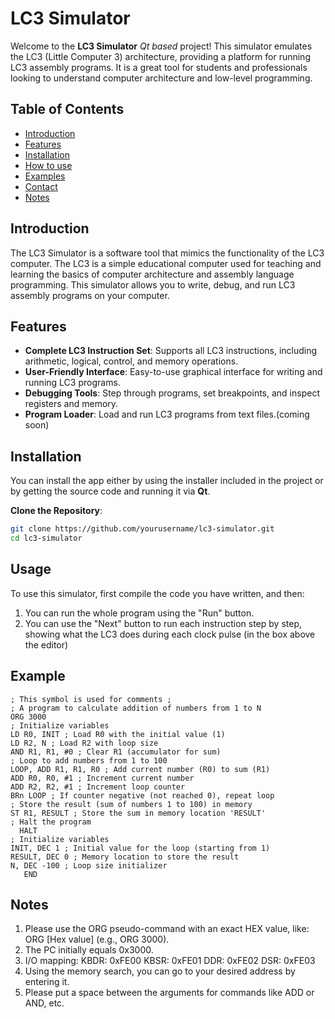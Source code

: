 # LC3 Simulator

Welcome to the **LC3 Simulator** *Qt based* project! This simulator emulates the LC3 (Little Computer 3) architecture, providing a platform for running LC3 assembly programs. It is a great tool for students and professionals looking to understand computer architecture and low-level programming.

## Table of Contents

- [Introduction](#introduction)
- [Features](#features)
- [Installation](#installation)
- [How to use](#usage)
- [Examples](#example)
- [Contact](#contact)
- [Notes](#notes)

## Introduction

The LC3 Simulator is a software tool that mimics the functionality of the LC3 computer. The LC3 is a simple educational computer used for teaching and learning the basics of computer architecture and assembly language programming. This simulator allows you to write, debug, and run LC3 assembly programs on your computer.

## Features

- **Complete LC3 Instruction Set**: Supports all LC3 instructions, including arithmetic, logical, control, and memory operations.
- **User-Friendly Interface**: Easy-to-use graphical interface for writing and running LC3 programs.
- **Debugging Tools**: Step through programs, set breakpoints, and inspect registers and memory.
- **Program Loader**: Load and run LC3 programs from text files.(coming soon)

## Installation

You can install the app either by using the installer included in the project or by getting the source code and running it via **Qt**.

**Clone the Repository**:
   ```bash
   git clone https://github.com/yourusername/lc3-simulator.git
   cd lc3-simulator
   ```

## Usage
To use this simulator, first compile the code you have written, and then:
1. You can run the whole program using the "Run" button.
2. You can use the "Next" button to run each instruction step by step, showing what the LC3 does during each clock pulse (in the box above the editor)

## Example
```assembley
; This symbol is used for comments ;
; A program to calculate addition of numbers from 1 to N
ORG 3000
; Initialize variables
LD R0, INIT ; Load R0 with the initial value (1)
LD R2, N ; Load R2 with loop size
AND R1, R1, #0 ; Clear R1 (accumulator for sum)
; Loop to add numbers from 1 to 100
LOOP, ADD R1, R1, R0 ; Add current number (R0) to sum (R1)
ADD R0, R0, #1 ; Increment current number
ADD R2, R2, #1 ; Increment loop counter
BRn LOOP ; If counter negative (not reached 0), repeat loop
; Store the result (sum of numbers 1 to 100) in memory
ST R1, RESULT ; Store the sum in memory location 'RESULT'
; Halt the program
  HALT
; Initialize variables
INIT, DEC 1 ; Initial value for the loop (starting from 1)
RESULT, DEC 0 ; Memory location to store the result
N, DEC -100 ; Loop size initializer 
   END
```

## Notes
1. Please use the ORG pseudo-command with an exact HEX value, like: ORG [Hex value] (e.g., ORG 3000).
2. The PC initially equals 0x3000.
3. I/O mapping:
        KBDR: 0xFE00
        KBSR: 0xFE01
        DDR: 0xFE02
        DSR: 0xFE03
4. Using the memory search, you can go to your desired address by entering it.
5. Please put a space between the arguments for commands like ADD or AND, etc.
	
